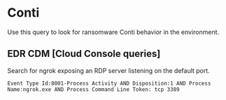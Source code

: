 # Conti

Use this query to look for ransomware Conti behavior in the environment.

## EDR CDM [Cloud Console queries]

Search for ngrok exposing an RDP server listening on the default port.

```
Event Type Id:8001-Process Activity AND Disposition:1 AND Process Name:ngrok.exe AND Process Command Line Token: tcp 3389
```
